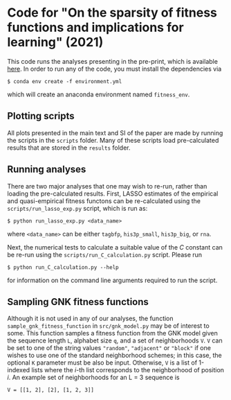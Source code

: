 # Code for "On the sparsity of fitness functions and implications for learning" (2021)

This code runs the analyses presenting in the pre-print, which is available [here](https://www.biorxiv.org/content/10.1101/2021.05.24.445506v1).
In order to run any of the code, you must install the dependencies via

```
$ conda env create -f environment.yml
```
which will create an anaconda environment named `fitness_env`.

## Plotting scripts

All plots presented in the main text and SI of the paper are made by running the scripts in the `scripts` folder. 
Many of these scripts load pre-calculated results that are stored in the `results` folder.

## Running analyses

There are two major analyses that one may wish to re-run, rather than loading the pre-calculated results. First, LASSO estimates of 
the empirical and quasi-empirical fitness functons can be re-calculated using the `scripts/run_lasso_exp.py` script, which is run as:
```
$ python run_lasso_exp.py <data_name>
```
where `<data_name>` can be either `tagbfp`, `his3p_small`, `his3p_big`, or `rna`. 

Next, the numerical tests to calculate a suitable value of the $C$ constant can be re-run using the `scripts/run_C_calculation.py` script. Please
run 
```
$ python run_C_calculation.py --help
```
for information on the command line arguments required to run the script.

## Sampling GNK fitness functions

Although it is not used in any of our analyses, the function `sample_gnk_fitness_function` in `src/gnk_model.py` may be of interest to some. 
This function samples a fitness function from the GNK model given the sequence length `L`, alphabet size `q`, and a set of neighborhoods `V`. 
`V` can be set to one of the string values `"random"`, `"adjacent"` or `"block"` if one wishes to use one of the standard neighborhood schemes; in this case,
the optional `K` parameter must be also be input. Otherwise, `V` is a list of 1-indexed lists where the $i$-th list corresponds to the neighborhood
of position $i$. An example set of neighborhoods for an L = 3 sequence is
```
V = [[1, 2], [2], [1, 2, 3]]
```

